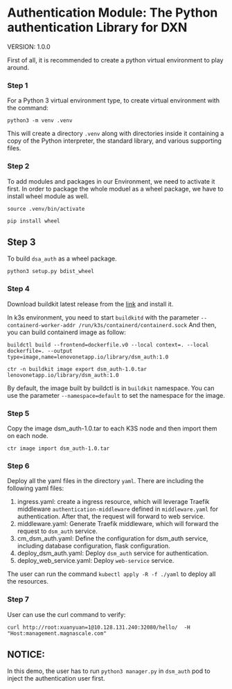 Authentication Module: The Python authentication Library for DXN
================================================================

VERSION: 1.0.0

First of all, it is recommended to create a python virtual environment to
play around.

### Step 1
For a Python 3 virtual environment type, to create virtual environment with 
the command:
```
python3 -m venv .venv
```
This will create a directory `.venv` along with directories inside it 
containing a copy of the Python interpreter, the standard library, and various supporting files.

### Step 2
To add modules and packages in our Environment, we need to activate it first.
In order to package the whole moduel as a wheel package, we have to install 
wheel module as well.
```
source .venv/bin/activate

pip install wheel
```

## Step 3
To build `dsa_auth` as a wheel package.
```
python3 setup.py bdist_wheel
```

### Step 4
Download buildkit latest release from the [link](https://github.com/moby/buildkit/releases) and install it.

In k3s environment, you need to start `buildkitd` with the parameter 
`--containerd-worker-addr /run/k3s/containerd/containerd.sock`
And then, you can build containerd image as follow:
```
buildctl build --frontend=dockerfile.v0 --local context=. --local dockerfile=. --output type=image,name=lenovonetapp.io/library/dsm_auth:1.0

ctr -n buildkit image export dsm_auth-1.0.tar lenovonetapp.io/library/dsm_auth:1.0
```
By default, the image built by buildctl is in `buildkit` namespace. You can 
use the parameter `--namespace=default` to set the namespace for the image.

### Step 5
Copy the image dsm_auth-1.0.tar to each K3S node and then import them on 
each node.
```
ctr image import dsm_auth-1.0.tar
```

### Step 6
Deploy all the yaml files in the directory `yaml`. There are including the 
following yaml files:
1. ingress.yaml: create a ingress resource, which will leverage Traefik 
   middleware `authentication-middleware` defined in `middleware.yaml` for 
   authentication. After that, the request will forward to web service.
2. middleware.yaml: Generate Traefik middleware, which will forward the 
   request to `dsm_auth` service.
3. cm_dsm_auth.yaml: Define the configuration for dsm_auth service, 
   including database configuration, flask configuration.
4. deploy_dsm_auth.yaml: Deploy `dsm_auth` service for authentication.
5. deploy_web_service.yaml: Deploy `web-service` service.

The user can run the command `kubectl apply -R -f ./yaml` to deploy all the 
resources.

### Step 7
User can use the curl command to verify:
```angular2html
curl http://root:xuanyuan=1@10.128.131.240:32080/hello/  -H "Host:management.magnascale.com"
```


## NOTICE:
In this demo, the user has to run `python3 manager.py` in `dsm_auth` pod to 
inject the authentication user first.
